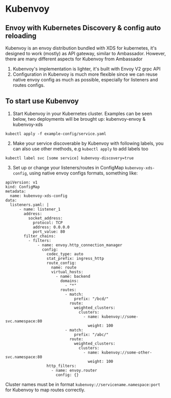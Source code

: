 # Kubenvoy
## Envoy with Kubernetes Discovery & config auto reloading


Kubenvoy is an envoy distribution bundled with XDS for kubernetes, it's designed to work (mostly) as API gateway, similar to Ambassador. 
However, there are many different aspects for Kubenvoy from Ambassador 

1. Kubenvoy's implementation is lighter, it's built with Envoy V2 grpc API 
2. Configuration in Kubenvoy is much more flexible since we can reuse native envoy config as much as possible, especially for listeners and routes configs.


## To start use Kubenvoy

1. Start Kubenvoy in your Kubernetes cluster. Examples can be seen below, two deployments will be brought up: kubenvoy-envoy & kubenvoy-xds
```
kubectl apply -f example-config/service.yaml
```

2. Make your service discoverable by Kubenvoy with following labels, you can also use other methods, e.g `kubectl apply` to add labels too
```
kubectl label svc [some service] kubenvoy-discovery=true
```


3. Set up or change your listeners/routes in ConfigMap `kubenvoy-xds-config`, using native envoy configs formats, something like:
```
apiVersion: v1
kind: ConfigMap
metadata:
  name: kubenvoy-xds-config
data:
  listeners.yaml: |
      - name: listener_1
        address:
          socket_address:
            protocol: TCP
            address: 0.0.0.0
            port_value: 80
        filter_chains:
          - filters:
              - name: envoy.http_connection_manager
                config:
                  codec_type: auto
                  stat_prefix: ingress_http
                  route_config:
                    name: route
                    virtual_hosts:
                      - name: backend
                        domains:
                          - "*"
                        routes:
                          - match:
                              prefix: "/bcd/"
                            route:
                              weighted_clusters:
                                clusters:
                                  - name: kubenvoy://some-svc.namespace:80
                                    weight: 100
                          - match:
                              prefix: "/abc/"
                            route:
                              weighted_clusters:
                                clusters:
                                  - name: kubenvoy://some-other-svc.namespace:80
                                    weight: 100
                  http_filters:
                    - name: envoy.router
                      config: {}
```

Cluster names must be in format `kubenvoy://servicename.namespace:port` for Kubenvoy to map routes correctly. 


